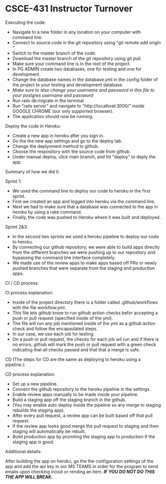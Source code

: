# CSCE-431 Instructor Turnover

Executing the code:

- Navigate to a new folder in any location on your computer with command line.
- Connect to source code in the git repository using "git remote add origin <remote repository URL>".
- Switch to the master branch of the code.
- Download the master branch of the git repository using git pull.
- Make sure your command line is in the root of the project.
- In PG ADMIN create two databases, one for testing and one for development.
- Change the database names in the database.yml in the config folder of the project to your testing and development database.
- *Make sure to also change your username and password in this file to your postgres username and password*
- Run rails db:migrate in the terminal
- Run "rails server" and navigate to "http://localhost:3000/" inside GOOGLE CHROME (our only supported browser).
- The application should now be running.

Deploy the code in Heroku:
- Create a new app in heroku after you sign in.
- Go the the new app settings and go to the deploy tab.
- Change the deplyoment method to github.
- Choose the respository with the source code from github.
- Under manual deploy, click main branch, and hit "deploy" to deply the app.

Summary of how we did it:

Sprint 1: 
- We used the command line to deploy our code to heroku in the first sprint. 
- First we created an app and logged into heroku via the command line. 
- Next we had to make sure that a database was connected to the app in heroku by using a rake command. 
- Finally, the code was pushed to Heroku where it was built and deployed.

Sprint 2&3: 
- In the second two sprints we used a heroku pipeline to deploy our code to heroku. 
- By connecting our github repository, we were able to build apps directly from the different branches we were pushing up to our repository and bypassing the command line interface completely. 
- We made use of the review apps to make apps based off PRs or newly pushed branches that were separate from the staging and production apps.

CI / CD process:

CI process explanation: 
- Inside of the project directory there is a folder called .github/workflows with the file workflow.yml. 
- This file lets github know to run github action checks befor accepting a push or pull request (specified inside of the yml).
- The file will run any job mentioned inside of the yml as a github action check and follow the encapsulated steps.
- In our case, we use each job for testing. 
- On a push or pull request, the checks for each job wil run and if there is no errors, github will mark the push or pull request
  with a green check indicating that all checks passed and that that a merge is safe.

CD (The steps for CD are the same as deploying to heroku using a pipeline.):

CD process explanation: 
- Set up a new pipeline.
- Connect the github repository to the heroku pipeline in the settings.
- Enable review apps manually to be made inside your pipeline.
- Build a staging app off the staging branch in the github.
- (You may enable auto deploy inside the pipeline so any merge to staging rebuilds the staging app).
- After every pull request, a review app can be built based off that pull request.
- If the review app looks good merge the pull request to staging and then staging will automatically be rebuilt.
- Build production app by promiting the staging app to production if the staging app is good.

Additional details:

After building the app on heroku, go the the configuration settings of the app and add the api key in our MS TEAMS in order for the program to send emails upon checking in/out or rending an item.
***IF YOU DO NOT DO THIS THE APP WILL BREAK.***

